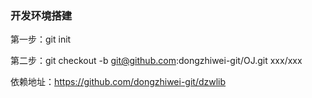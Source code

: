 ### 开发环境搭建
第一步：git init

第二步：git checkout -b git@github.com:dongzhiwei-git/OJ.git xxx/xxx

依赖地址：https://github.com/dongzhiwei-git/dzwlib

